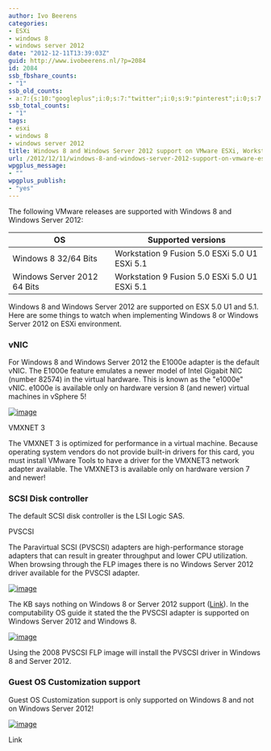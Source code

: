 ```yaml
---
author: Ivo Beerens
categories:
- ESXi
- windows 8
- windows server 2012
date: "2012-12-11T13:39:03Z"
guid: http://www.ivobeerens.nl/?p=2084
id: 2084
ssb_fbshare_counts:
- "1"
ssb_old_counts:
- a:7:{s:10:"googleplus";i:0;s:7:"twitter";i:0;s:9:"pinterest";i:0;s:7:"fbshare";i:1;s:8:"linkedin";i:0;s:6:"reddit";i:0;s:6:"tumblr";i:0;}
ssb_total_counts:
- "1"
tags:
- esxi
- windows 8
- windows server 2012
title: Windows 8 and Windows Server 2012 support on VMware ESXi, Workstation and Fusion
url: /2012/12/11/windows-8-and-windows-server-2012-support-on-vmware-esxi-workstation-and-fusion/
wpgplus_message:
- ""
wpgplus_publish:
- "yes"
---
```


The following VMware releases are supported with Windows 8 and Windows Server 2012:

| **OS** | **Supported versions** |
|---|---|
| Windows 8 32/64 Bits | Workstation 9    Fusion 5.0    ESXi 5.0 U1    ESXi 5.1 |
| Windows Server 2012 64 Bits | Workstation 9    Fusion 5.0    ESXi 5.0 U1    ESXi 5.1 |

Windows 8 and Windows Server 2012 are supported on ESX 5.0 U1 and 5.1. Here are some things to watch when implementing Windows 8 or Windows Server 2012 on ESXi environment.

### vNIC

For Windows 8 and Windows Server 2012 the E1000e adapter is the default vNIC. The E1000e feature emulates a newer model of Intel Gigabit NIC (number 82574) in the virtual hardware. This is known as the "e1000e" vNIC. e1000e is available only on hardware version 8 (and newer) virtual machines in vSphere 5!

[![image](http://localhost/wp-content/uploads/2012/12/image_thumb7.png "image")](http://localhost/wp-content/uploads/2012/12/image7.png)

VMXNET 3

The VMXNET 3 is optimized for performance in a virtual machine. Because operating system vendors do not provide built-in drivers for this card, you must install VMware Tools to have a driver for the VMXNET3 network adapter available. The VMXNET3 is available only on hardware version 7 and newer!

### SCSI Disk controller

The default SCSI disk controller is the LSI Logic SAS.

PVSCSI

The Paravirtual SCSI (PVSCSI) adapters are high-performance storage adapters that can result in greater throughput and lower CPU utilization. When browsing through the FLP images there is no Windows Server 2012 driver available for the PVSCSI adapter.

[![image](http://localhost/wp-content/uploads/2012/12/image_thumb8.png "image")](http://localhost/wp-content/uploads/2012/12/image8.png)

The KB says nothing on Windows 8 or Server 2012 support ([Link](http://kb.vmware.com/selfservice/microsites/search.do?language=en_US&cmd=displayKC&externalId=1010398)). In the computability OS guide it stated the the PVSCSI adapter is supported on Windows Server 2012 and Windows 8.

[![image](http://localhost/wp-content/uploads/2012/12/image_thumb9.png "image")](http://localhost/wp-content/uploads/2012/12/image9.png)

Using the 2008 PVSCSI FLP image will install the PVSCSI driver in Windows 8 and Server 2012.

### Guest OS Customization support

Guest OS Customization support is only supported on Windows 8 and not on Windows Server 2012!

[![image](http://localhost/wp-content/uploads/2012/12/image_thumb10.png "image")](http://localhost/wp-content/uploads/2012/12/image10.png)

Link
